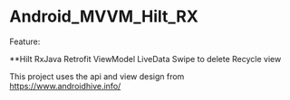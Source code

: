 # Android_MVVM_Hilt_RX

Feature: 

**Hilt
RxJava
Retrofit
ViewModel
LiveData
Swipe to delete
Recycle view



This project uses the api and view design from https://www.androidhive.info/
